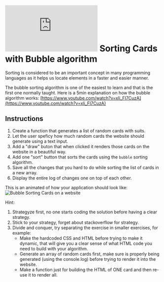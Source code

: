 # ![alt text](https://assets.breatheco.de/apis/img/images.php?blob&random&cat=icon&tags=breathecode,32) Sorting Cards with Bubble algorithm

Sorting is considered to be an important concept in many programming languages as it helps us locate elements in a faster and easier manner.

The bubble sorting algorithm is one of the easiest to learn and that is the first one normally taught. Here is a 5min explanation on how the bubble algorithm works:
[https://www.youtube.com/watch?v=xli_FI7CuzA](https://www.youtube.com/watch?v=xli_FI7CuzA)

## Instructions

1. Create a function that generates a list of random cards with suits.
1. Let the user speficy how much random cards the website should generate using a text input.
2. Add a "draw" buton that when clicked it renders those cards on the website in a beautiful way.
3. Add one "sort" button that sorts the cards using the `bubble` sorting algorithm.
4. Save all the changes that you hard to do while sorting the list of cards in a new array.
5. Display the entire log of changes one on top of each other.

This is an animated of how your application should look like:
![Bubble Sorting Cards on a website](https://projects.breatheco.de/json?slug=bubble-sorting-cards&preview)

Hint:

1. Strategyze first, no one starts coding the solution before having a clear strategy.
2. Stick to your strategy, forget about stackoverflow for strategy.
3. Divide and conquer, try separating the exercise in smaller exercises, for example:
    - Make the hardcoded CSS and HTML before trying to make it dynamic, that will give you a clear sense of what HTML code you need to build with your algorithm.
    - Generate an array of random cards first, make sure is properly being generated (using the console.log) before trying to render it into the website.
    - Make a function just for building the HTML of ONE card and then re-use it to render all.